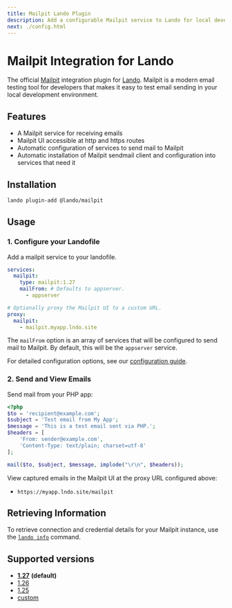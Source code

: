 ```yaml
---
title: Mailpit Lando Plugin
description: Add a configurable Mailpit service to Lando for local development with all the power of Docker and Docker Compose.
next: ./config.html
---
```


# Mailpit Integration for Lando

The official [Mailpit](https://mailpit.axllent.org) integration plugin for [Lando](https://lando.dev). Mailpit is a modern email testing tool for developers that makes it easy to test email sending in your local development environment.

## Features

- A Mailpit service for receiving emails
- Mailpit UI accessible at http and https routes
- Automatic configuration of services to send mail to Mailpit
- Automatic installation of Mailpit sendmail client and configuration into services that need it

## Installation

```bash
lando plugin-add @lando/mailpit
```

## Usage

### 1. Configure your Landofile

Add a mailpit service to your landofile.

```yaml
services:
  mailpit:
    type: mailpit:1.27
    mailFrom: # Defaults to appserver.
      - appserver

# Optionally proxy the Mailpit UI to a custom URL.
proxy:
  mailpit:
    - mailpit.myapp.lndo.site
```

The `mailFrom` option is an array of services that will be configured to send mail to Mailpit. By default, this will be the `appserver` service.

For detailed configuration options, see our [configuration guide](./config.md).

### 2. Send and View Emails

Send mail from your PHP app:

```php
<?php
$to = 'recipient@example.com';
$subject = 'Test email from My App';
$message = 'This is a test email sent via PHP.';
$headers = [
    'From: sender@example.com',
    'Content-Type: text/plain; charset=utf-8'
];

mail($to, $subject, $message, implode("\r\n", $headers));
```

View captured emails in the Mailpit UI at the proxy URL configured above:
- `https://myapp.lndo.site/mailpit`

## Retrieving Information

To retrieve connection and credential details for your Mailpit instance, use the [`lando info`](https://docs.lando.dev/cli/info.html) command.

## Supported versions

- **[1.27](https://hub.docker.com/r/axllent/mailpit/)** **(default)**
- [1.26](https://hub.docker.com/r/axllent/mailpit/)
- [1.25](https://hub.docker.com/r/axllent/mailpit/)
- [custom](https://docs.lando.dev/services/lando-3.html#overrides)
